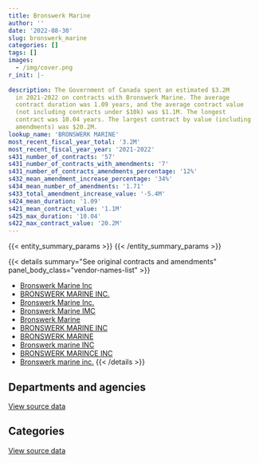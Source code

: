 ```yaml
---
title: Bronswerk Marine
author: ''
date: '2022-08-30'
slug: bronswerk_marine
categories: []
tags: []
images:
  - /img/cover.png
r_init: |-
  
description: The Government of Canada spent an estimated $3.2M
  in 2021-2022 on contracts with Bronswerk Marine. The average
  contract duration was 1.09 years, and the average contract value
  (not including contracts under $10k) was $1.1M. The longest
  contract was 10.04 years. The largest contract by value (including
  amendments) was $20.2M.
lookup_name: 'BRONSWERK MARINE'
most_recent_fiscal_year_total: '3.2M'
most_recent_fiscal_year_year: '2021-2022'
s431_number_of_contracts: '57'
s431_number_of_contracts_with_amendments: '7'
s431_number_of_contracts_amendments_percentage: '12%'
s432_mean_amendment_increase_percentage: '34%'
s434_mean_number_of_amendments: '1.71'
s433_total_amendment_increase_value: '-5.4M'
s424_mean_duration: '1.09'
s421_mean_contract_value: '1.1M'
s425_max_duration: '10.04'
s422_max_contract_value: '20.2M'
---
```


<script src="/rmarkdown-libs/htmlwidgets/htmlwidgets.js"></script>
<link href="/rmarkdown-libs/datatables-css/datatables-crosstalk.css" rel="stylesheet" />
<script src="/rmarkdown-libs/datatables-binding/datatables.js"></script>
<script src="/rmarkdown-libs/jquery/jquery-3.6.0.min.js"></script>
<link href="/rmarkdown-libs/dt-core-bootstrap/css/dataTables.bootstrap.min.css" rel="stylesheet" />
<link href="/rmarkdown-libs/dt-core-bootstrap/css/dataTables.bootstrap.extra.css" rel="stylesheet" />
<script src="/rmarkdown-libs/dt-core-bootstrap/js/jquery.dataTables.min.js"></script>
<script src="/rmarkdown-libs/dt-core-bootstrap/js/dataTables.bootstrap.min.js"></script>
<link href="/rmarkdown-libs/crosstalk/css/crosstalk.min.css" rel="stylesheet" />
<script src="/rmarkdown-libs/crosstalk/js/crosstalk.min.js"></script>
<script src="/rmarkdown-libs/htmlwidgets/htmlwidgets.js"></script>
<link href="/rmarkdown-libs/datatables-css/datatables-crosstalk.css" rel="stylesheet" />
<script src="/rmarkdown-libs/datatables-binding/datatables.js"></script>
<script src="/rmarkdown-libs/jquery/jquery-3.6.0.min.js"></script>
<link href="/rmarkdown-libs/dt-core-bootstrap/css/dataTables.bootstrap.min.css" rel="stylesheet" />
<link href="/rmarkdown-libs/dt-core-bootstrap/css/dataTables.bootstrap.extra.css" rel="stylesheet" />
<script src="/rmarkdown-libs/dt-core-bootstrap/js/jquery.dataTables.min.js"></script>
<script src="/rmarkdown-libs/dt-core-bootstrap/js/dataTables.bootstrap.min.js"></script>
<link href="/rmarkdown-libs/crosstalk/css/crosstalk.min.css" rel="stylesheet" />
<script src="/rmarkdown-libs/crosstalk/js/crosstalk.min.js"></script>

{{< entity_summary_params >}}
{{< /entity_summary_params >}}

{{< details summary="See original contracts and amendments" panel_body_class="vendor-names-list" >}}
- [Bronswerk Marine Inc](https://search.open.canada.ca/en/ct/?sort=contract_value_f%20desc&page=1&search_text=%22Bronswerk%20Marine%20Inc%22)
- [BRONSWERK MARINE INC.](https://search.open.canada.ca/en/ct/?sort=contract_value_f%20desc&page=1&search_text=%22BRONSWERK%20MARINE%20INC.%22)
- [Bronswerk Marine Inc.](https://search.open.canada.ca/en/ct/?sort=contract_value_f%20desc&page=1&search_text=%22Bronswerk%20Marine%20Inc.%22)
- [Bronswerk Marine IMC](https://search.open.canada.ca/en/ct/?sort=contract_value_f%20desc&page=1&search_text=%22Bronswerk%20Marine%20IMC%22)
- [Bronswerk Marine](https://search.open.canada.ca/en/ct/?sort=contract_value_f%20desc&page=1&search_text=%22Bronswerk%20Marine%22)
- [BRONSWERK MARINE INC](https://search.open.canada.ca/en/ct/?sort=contract_value_f%20desc&page=1&search_text=%22BRONSWERK%20MARINE%20INC%22)
- [BRONSWERK MARINE](https://search.open.canada.ca/en/ct/?sort=contract_value_f%20desc&page=1&search_text=%22BRONSWERK%20MARINE%22)
- [Bronswerk marine INC](https://search.open.canada.ca/en/ct/?sort=contract_value_f%20desc&page=1&search_text=%22Bronswerk%20marine%20INC%22)
- [BRONSWERK MARINCE INC](https://search.open.canada.ca/en/ct/?sort=contract_value_f%20desc&page=1&search_text=%22BRONSWERK%20MARINCE%20INC%22)
- [Bronswerk marine inc.](https://search.open.canada.ca/en/ct/?sort=contract_value_f%20desc&page=1&search_text=%22Bronswerk%20marine%20inc.%22)
{{< /details >}}

## Departments and agencies

<div id="htmlwidget-1" style="width:100%;height:auto;" class="datatables html-widget"></div>
<script type="application/json" data-for="htmlwidget-1">{"x":{"style":"bootstrap","filter":"none","vertical":false,"data":[["<a href=\"/departments/dfo-mpo/\">Fisheries and Oceans Canada<\/a>","<a href=\"/departments/dnd-mdn/\">National Defence<\/a>"],[2964.29,12123279.32],[49514.79,5203203.33],[null,3975328.87],[0,3213287.58]],"container":"<table class=\"table table-striped table-hover row-border order-column display\">\n  <thead>\n    <tr>\n      <th>Department<\/th>\n      <th>2018-2019<\/th>\n      <th>2019-2020<\/th>\n      <th>2020-2021<\/th>\n      <th>2021-2022<\/th>\n    <\/tr>\n  <\/thead>\n<\/table>","options":{"order":[[4,"desc"]],"pageLength":10,"autoWidth":true,"columnDefs":[{"targets":1,"render":"function(data, type, row, meta) {\n    return type !== 'display' ? data : DTWidget.formatCurrency(data, \"$\", 2, 3, \",\", \".\", true, null);\n  }"},{"targets":2,"render":"function(data, type, row, meta) {\n    return type !== 'display' ? data : DTWidget.formatCurrency(data, \"$\", 2, 3, \",\", \".\", true, null);\n  }"},{"targets":3,"render":"function(data, type, row, meta) {\n    return type !== 'display' ? data : DTWidget.formatCurrency(data, \"$\", 2, 3, \",\", \".\", true, null);\n  }"},{"targets":4,"render":"function(data, type, row, meta) {\n    return type !== 'display' ? data : DTWidget.formatCurrency(data, \"$\", 2, 3, \",\", \".\", true, null);\n  }"},{"width":"16%","targets":[1,2,3,4]},{"className":"dt-right","targets":[1,2,3,4]}],"orderClasses":false}},"evals":["options.columnDefs.0.render","options.columnDefs.1.render","options.columnDefs.2.render","options.columnDefs.3.render"],"jsHooks":[]}</script>
<p class="text-right">
<a href="https://github.com/GoC-Spending/contracts-data/tree/main/data/out/vendors/bronswerk_marine/summary_by_fiscal_year_by_department.csv" class="source-data-link btn btn-link">View source data</a>
</p>

## Categories

<div id="htmlwidget-2" style="width:100%;height:auto;" class="datatables html-widget"></div>
<script type="application/json" data-for="htmlwidget-2">{"x":{"style":"bootstrap","filter":"none","vertical":false,"data":[["<a href=\"/categories/other/\">(Other)<\/a>","<a href=\"/categories/facilities_and_construction/\">Facilities and construction<\/a>","<a href=\"/categories/defence/\">Defence<\/a>","<a href=\"/categories/transportation_and_logistics/\">Transportation and logistics<\/a>","<a href=\"/categories/industrial_products_and_services/\">Industrial products and services<\/a>"],[null,null,978707.29,2964.29,11144572.03],[null,805664.23,1086680.34,49514.79,3310858.76],[null,2297401.92,905028.12,null,772898.84],[0,2297401.92,893359.76,null,22525.9]],"container":"<table class=\"table table-striped table-hover row-border order-column display\">\n  <thead>\n    <tr>\n      <th>Category<\/th>\n      <th>2018-2019<\/th>\n      <th>2019-2020<\/th>\n      <th>2020-2021<\/th>\n      <th>2021-2022<\/th>\n    <\/tr>\n  <\/thead>\n<\/table>","options":{"order":[[4,"desc"]],"dom":"t","pageLength":30,"autoWidth":true,"columnDefs":[{"targets":1,"render":"function(data, type, row, meta) {\n    return type !== 'display' ? data : DTWidget.formatCurrency(data, \"$\", 2, 3, \",\", \".\", true, null);\n  }"},{"targets":2,"render":"function(data, type, row, meta) {\n    return type !== 'display' ? data : DTWidget.formatCurrency(data, \"$\", 2, 3, \",\", \".\", true, null);\n  }"},{"targets":3,"render":"function(data, type, row, meta) {\n    return type !== 'display' ? data : DTWidget.formatCurrency(data, \"$\", 2, 3, \",\", \".\", true, null);\n  }"},{"targets":4,"render":"function(data, type, row, meta) {\n    return type !== 'display' ? data : DTWidget.formatCurrency(data, \"$\", 2, 3, \",\", \".\", true, null);\n  }"},{"width":"16%","targets":[1,2,3,4]},{"className":"dt-right","targets":[1,2,3,4]}],"orderClasses":false,"lengthMenu":[10,25,30,50,100]}},"evals":["options.columnDefs.0.render","options.columnDefs.1.render","options.columnDefs.2.render","options.columnDefs.3.render"],"jsHooks":[]}</script>
<p class="text-right">
<a href="https://github.com/GoC-Spending/contracts-data/tree/main/data/out/vendors/bronswerk_marine/summary_by_fiscal_year_by_category.csv" class="source-data-link btn btn-link">View source data</a>
</p>

